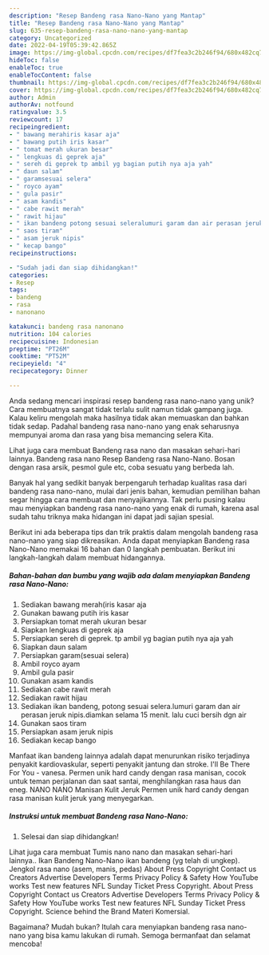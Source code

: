 ```yaml
---
description: "Resep Bandeng rasa Nano-Nano yang Mantap"
title: "Resep Bandeng rasa Nano-Nano yang Mantap"
slug: 635-resep-bandeng-rasa-nano-nano-yang-mantap
category: Uncategorized
date: 2022-04-19T05:39:42.865Z
image: https://img-global.cpcdn.com/recipes/df7fea3c2b246f94/680x482cq70/bandeng-rasa-nano-nano-foto-resep-utama.jpg
hideToc: false
enableToc: true
enableTocContent: false
thumbnail: https://img-global.cpcdn.com/recipes/df7fea3c2b246f94/680x482cq70/bandeng-rasa-nano-nano-foto-resep-utama.jpg
cover: https://img-global.cpcdn.com/recipes/df7fea3c2b246f94/680x482cq70/bandeng-rasa-nano-nano-foto-resep-utama.jpg
author: Admin
authorAv: notfound
ratingvalue: 3.5
reviewcount: 17
recipeingredient:
- " bawang merahiris kasar aja"
- " bawang putih iris kasar"
- " tomat merah ukuran besar"
- " lengkuas di geprek aja"
- " sereh di geprek tp ambil yg bagian putih nya aja yah"
- " daun salam"
- " garamsesuai selera"
- " royco ayam"
- " gula pasir"
- " asam kandis"
- " cabe rawit merah"
- " rawit hijau"
- " ikan bandeng potong sesuai seleralumuri garam dan air perasan jeruk nipisdiamkan selama 15 menit lalu cuci bersih dgn air"
- " saos tiram"
- " asam jeruk nipis"
- " kecap bango"
recipeinstructions:

- "Sudah jadi dan siap dihidangkan!"
categories:
- Resep
tags:
- bandeng
- rasa
- nanonano

katakunci: bandeng rasa nanonano 
nutrition: 104 calories
recipecuisine: Indonesian
preptime: "PT26M"
cooktime: "PT52M"
recipeyield: "4"
recipecategory: Dinner

---
```





Anda sedang mencari inspirasi resep bandeng rasa nano-nano yang unik? Cara membuatnya sangat tidak terlalu sulit namun tidak gampang juga. Kalau keliru mengolah maka hasilnya tidak akan memuaskan dan bahkan tidak sedap. Padahal bandeng rasa nano-nano yang enak seharusnya mempunyai aroma dan rasa yang bisa memancing selera Kita.





Lihat juga cara membuat Bandeng rasa nano dan masakan sehari-hari lainnya. Bandeng rasa nano Resep Bandeng rasa Nano-Nano. Bosan dengan rasa arsik, pesmol gule etc, coba sesuatu yang berbeda lah.

Banyak hal yang sedikit banyak berpengaruh terhadap kualitas rasa dari bandeng rasa nano-nano, mulai dari jenis bahan, kemudian pemilihan bahan segar hingga cara membuat dan menyajikannya. Tak perlu pusing kalau mau menyiapkan bandeng rasa nano-nano yang enak di rumah, karena asal sudah tahu triknya maka hidangan ini dapat jadi sajian spesial.






Berikut ini ada beberapa tips dan trik praktis dalam mengolah bandeng rasa nano-nano yang siap dikreasikan. Anda dapat menyiapkan Bandeng rasa Nano-Nano memakai 16 bahan dan 0 langkah pembuatan. Berikut ini langkah-langkah dalam membuat hidangannya.

<!--inarticleads1-->

##### Bahan-bahan dan bumbu yang wajib ada dalam menyiapkan Bandeng rasa Nano-Nano:

1. Sediakan  bawang merah(iris kasar aja
1. Gunakan  bawang putih iris kasar
1. Persiapkan  tomat merah ukuran besar
1. Siapkan  lengkuas di geprek aja
1. Persiapkan  sereh di geprek. tp ambil yg bagian putih nya aja yah
1. Siapkan  daun salam
1. Persiapkan  garam(sesuai selera)
1. Ambil  royco ayam
1. Ambil  gula pasir
1. Gunakan  asam kandis
1. Sediakan  cabe rawit merah
1. Sediakan  rawit hijau
1. Sediakan  ikan bandeng, potong sesuai selera.lumuri garam dan air perasan jeruk nipis.diamkan selama 15 menit. lalu cuci bersih dgn air
1. Gunakan  saos tiram
1. Persiapkan  asam jeruk nipis
1. Sediakan  kecap bango


Manfaat ikan bandeng lainnya adalah dapat menurunkan risiko terjadinya penyakit kardiovaskular, seperti penyakit jantung dan stroke. I&#39;ll Be There For You - vanesa. Permen unik hard candy dengan rasa manisan, cocok untuk teman perjalanan dan saat santai, menghilangkan rasa haus dan eneg. NANO NANO Manisan Kulit Jeruk Permen unik hard candy dengan rasa manisan kulit jeruk yang menyegarkan. 

<!--inarticleads2-->

##### Instruksi untuk membuat Bandeng rasa Nano-Nano:


1. Selesai dan siap dihidangkan!

Lihat juga cara membuat Tumis nano nano dan masakan sehari-hari lainnya.. Ikan Bandeng Nano-Nano ikan bandeng (yg telah di ungkep). Jengkol rasa nano (asem, manis, pedas) About Press Copyright Contact us Creators Advertise Developers Terms Privacy Policy &amp; Safety How YouTube works Test new features NFL Sunday Ticket Press Copyright. About Press Copyright Contact us Creators Advertise Developers Terms Privacy Policy &amp; Safety How YouTube works Test new features NFL Sunday Ticket Press Copyright. Science behind the Brand Materi Komersial. 

Bagaimana? Mudah bukan? Itulah cara menyiapkan bandeng rasa nano-nano yang bisa kamu lakukan di rumah. Semoga bermanfaat dan selamat mencoba!
